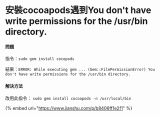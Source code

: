 # 安裝cocoapods遇到You don't have write permissions for the /usr/bin directory.

#### 問題

指令：`sudo gem install cocopods`

結果：`ERROR: While executing gem ... (Gem::FilePermissionError) You don't have write permissions for the /usr/bin directory.`

####  解決方法

改用此指令： `sudo gem install cocoapods -n /usr/local/bin`

{% embed url="https://www.jianshu.com/p/b8406ff1e2f1" %}



